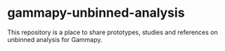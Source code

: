 # gammapy-unbinned-analysis
This repository is a place to share prototypes, studies and references on unbinned analysis for Gammapy.
